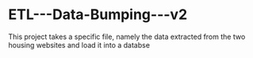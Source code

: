 # ETL---Data-Bumping---v2
This project takes a specific file, namely the data extracted from the two housing websites and load it into a databse
